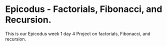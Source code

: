 # Epicodus - Factorials, Fibonacci, and Recursion.
This is our Epicodus week 1 day 4 Project on factorials, Fibonacci, and recursion.
